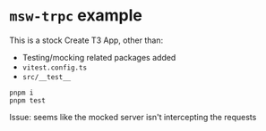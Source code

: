 # `msw-trpc` example

This is a stock Create T3 App, other than:
- Testing/mocking related packages added
- `vitest.config.ts`
- `src/__test__`

```
pnpm i
pnpm test
```

Issue: seems like the mocked server isn't intercepting the requests